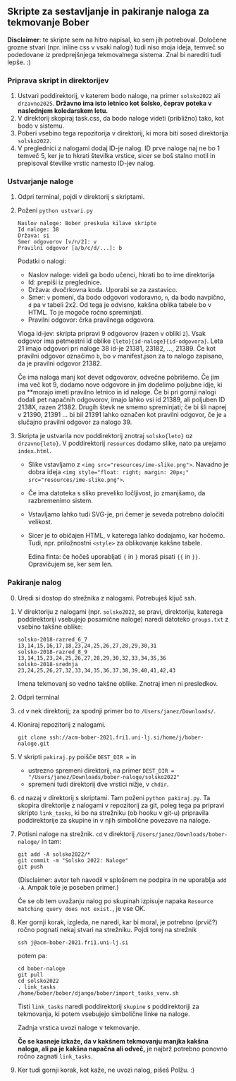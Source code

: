 ## Skripte za sestavljanje in pakiranje naloga za tekmovanje Bober

**Disclaimer**: te skripte sem na hitro napisal, ko sem jih potreboval. Določene grozne stvari (npr. inline css v vsaki nalogi) tudi niso moja ideja, temveč so podedovane iz predprejšnjega tekmovalnega sistema. Znal bi narediti tudi lepše. :)

### Priprava skript in direktorijev

1. Ustvari poddirektorij, v katerem bodo naloge, na primer `solsko2022` ali `drzavno2025`. **Državno ima isto letnico kot šolsko, čeprav poteka v naslednjem koledarskem letu.**
2. V direktorij skopiraj task.css, da bodo naloge videti (približno) tako, kot bodo v sistemu.
3. Poberi vsebino tega repozitorija v direktorij, ki mora biti sosed direktorija `solsko2022`.
4. V preglednici z nalogami dodaj ID-je nalog. ID prve naloge naj ne bo 1 temveč 5, ker je to hkrati številka vrstice, sicer se boš stalno motil in prepisoval številke vrstic namesto ID-jev nalog.

### Ustvarjanje naloge

1. Odpri terminal, pojdi v direktorij s skriptami.
2. Poženi `python ustvari.py`

    ```
    Naslov naloge: Bober preskuša kilave skripte
    Id naloge: 38
    Država: si
    Smer odgovorov [v/n/2]: v
    Pravilni odgovor [a/b/c/d/...]: b
    ```

    Podatki o nalogi:

    - Naslov naloge: videli ga bodo učenci, hkrati bo to ime direktorija
    - Id: prepiši iz preglednice.
    - Država: dvočrkovna koda. Uporabi se za zastavico.
    - Smer: `v` pomeni, da bodo odgovori vodoravno, `n`, da bodo navpično, `d` pa v tabeli 2x2. Od tega je odvisno, kakšna oblika tabele bo v HTML. To je mogoče ročno spreminjati.
    - Pravilni odgovor: črka pravilnega odgovora.
        
    Vloga id-jev: skripta pripravi 9 odgovorov (razen v obliki `2`). Vsak odgovor ima petmestni id oblike `{leto}{id-naloge}{id-odgovora}`. Leta 21 imajo odgovori pri naloge 38 id-je 21381, 23182, ..., 21389. Če kot pravilni odgovor označimo `b`, bo v manifest.json za to nalogo zapisano, da je pravilni odgovor 21382.

    Če ima naloga manj kot devet odgovorov, odvečne pobrišemo. Če jim ima več kot 9, dodamo nove odgovore in jim dodelimo poljubne idje, ki pa **morajo imeti pravilno letnico in id naloge. Če bi pri gornji nalogi dodali pet napačnih odgovorov, imajo lahko vsi id 21389, ali poljuben ID 2138X, razen 21382. Drugih števk ne smemo spreminjati; če bi šli naprej v 21390, 21391 ... bi bil 21391 lahko označen kot pravilni odgovor, če je `a` slučajno pravilni odgovor za nalogo 39.

4. Skripta je ustvarila nov poddirektorij znotraj `solsko{leto}` oz `drzavno{leto}`. V poddirektorij `resources` dodamo slike, nato pa urejamo `index.html`.

    - Slike vstavljamo z `<img src="resources/ime-slike.png">`. Navadno je dobra ideja `<img style="float: right; margin: 20px;" src="resources/ime-slike.png">`.
    - Če ima datoteka s sliko preveliko ločljivost, jo zmanjšamo, da razbremenimo sistem.
    - Vstavljamo lahko tudi SVG-je, pri čemer je seveda potrebno določiti velikost.
    - Sicer je to običajen HTML, v katerega lahko dodajamo, kar hočemo. Tudi, npr. priložnostni `<style>` za oblikovanje kakšne tabele.
    
        Edina finta: če hočeš uporabljati `{` in `}` moraš pisati `{{` in `}}`. Opravičujem se, ker sem len.


### Pakiranje nalog

0. Uredi si dostop do strežnika z nalogami. Potrebuješ ključ ssh.
1. V direktoriju z nalogami (npr. `solsko2022`, se pravi, direktoriju, katerega poddirektoriji vsebujejo posamične naloge) naredi datoteko `groups.txt` z vsebino takšne oblike:

    ```
    solsko-2018-razred_6_7  13,14,15,16,17,18,23,24,25,26,27,28,29,30,31
    solsko-2018-razred_8_9  13,14,15,23,24,25,26,27,28,29,30,32,33,34,35,36
    solsko-2018-srednja     23,24,25,26,27,32,33,34,35,36,37,38,39,40,41,42,43
    ```

    Imena tekmovanj so vedno takšne oblike. Znotraj imen ni presledkov.

2. Odpri terminal
3. `cd` v nek direktorij; za spodnji primer bo to `/Users/janez/Downloads/`.
4. Kloniraj repozitorij z nalogami.

   ```
   git clone ssh://acm-bober-2021.fri1.uni-lj.si/home/j/bober-naloge.git
   ```
5. V skripti `pakiraj.py` poišče `DEST_DIR =` in 
   - ustrezno spremeni direktorij, na primer `DEST_DIR = "/Users/janez/Downloads/bober-naloge/solsko2022"`
   - spremeni tudi direktorij dve vrstici nižje, v `chdir`.

6. `cd` nazaj v direktorij s skriptami. Tam poženi `python pakiraj.py`. Ta skopira direktorije z nalogami v repozitorij za git, poleg tega pa pripravi skripto `link_tasks`, ki bo na strežniku (ob hooku v git-u) pripravila poddirektorije za skupine in v njih simbolične povezave na naloge.

7. Potisni naloge na strežnik. `cd` v direktorij `/Users/janez/Downloads/bober-naloge/` in tam:

   ```
   git add -A solsko2022/*  
   git commit -m "Solsko 2022: Naloge"
   git push
   ```

   (Disclaimer: avtor teh navodil v splošnem ne podpira in ne uporablja `add -A`. Ampak tole je poseben primer.)

   Če se ob tem uvažanju nalog po skupinah izpisuje napaka `Resource matching query does not exist.`, je vse OK.

8. Ker gornji korak, izgleda, ne naredi, kar bi moral, je potrebno (prvič?) ročno pognati nekaj stvari na strežniku. Pojdi torej na strežnik

   ```
   ssh j@acm-bober-2021.fri1.uni-lj.si
   ```

   potem pa:

   ```
   cd bober-naloge
   git pull
   cd solsko2022
   . link_tasks
   /home/bober/bober/django/bober/import_tasks_venv.sh
   ```

   Tisti `link_tasks` naredi poddirektorij `skupine` s poddirektoriji za tekmovanja, ki potem vsebujejo simbolične linke na naloge.

   Zadnja vrstica uvozi naloge v tekmovanje.

   **Če se kasneje izkaže, da v kakšnem tekmovanju manjka kakšna naloga, ali pa je kakšna napačna ali odveč,** je najbrž potrebno ponovno ročno zagnati `link_tasks`.

9. Ker tudi gornji korak, kot kaže, ne uvozi nalog, pišeš Polžu. :)
